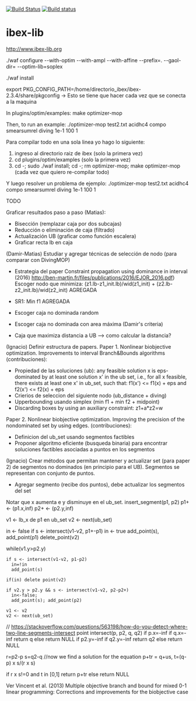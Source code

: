 [![Build Status](https://travis-ci.org/ibex-team/ibex-lib.svg?branch=master)](https://travis-ci.org/ibex-team/ibex-lib)
[![Build status](https://ci.appveyor.com/api/projects/status/9w1wxhvymsohs4gr/branch/master?svg=true)](https://ci.appveyor.com/project/Jordan08/ibex-lib-q0c47/branch/master)

ibex-lib
========

http://www.ibex-lib.org

./waf configure --with-optim  --with-ampl --with-affine --prefix=. --gaol-dir= --optim-lib=soplex

./waf install

export PKG_CONFIG_PATH=/home/directorio_ibex/ibex-2.3.4/share/pkgconfig   -> Esto se tiene que hacer cada vez que se conecta a la maquina

In plugins/optim/examples:
make optimizer-mop

Then, to run an example:
./optimizer-mop test2.txt acidhc4 compo smearsumrel diving 1e-1 100 1

Para compilar todo en una sola linea yo hago lo siguiente:
1. ingreso al directorio raiz de ibex (solo la primera vez)
2. cd plugins/optim/examples (solo la primera vez)
3. cd -; sudo ./waf install; cd -; rm optimizer-mop; make optimizer-mop (cada vez que quiero re-compilar todo)

Y luego resolver un problema de ejemplo:
./optimizer-mop test2.txt acidhc4 compo smearsumrel diving 1e-1 100 1


TODO

Graficar resultados paso a paso (Matias):
  - Bisección (remplazar caja por dos subcajas)
  - Reducción o eliminación de caja (filtrado)
  - Actualización UB (graficar como función escalera)
  - Graficar recta lb en caja
  
(Damir-Matias)
Estudiar y agregar técnicas de selección de nodo (para comparar con DivingMOP)

- Estrategia del paper Constraint propagation using dominance in interval (2016)
http://ben-martin.fr/files/publications/2016/EJOR_2016.pdf)
Escoger nodo que minimiza: (z1.lb-z1_init.lb)/wid(z1_init) +  (z2.lb-z2_init.lb)/wid(z2_init)
AGREGADA

- SR1: Min f1
AGREGADA

- Escoger caja no dominada random
- Escoger caja no dominada con area máxima (Damir's criteria)
- Caja que maximiza distancia a UB --> como calcular la distancia?



(Ignacio)
Definir estructura de papers.
Paper 1. Nonlinear biobjective optimization. Improvements to interval Branch&Bounds algorithms  (contribuciones):
  - Propiedad de las soluciones (ub): 
  any feasible solution x is eps-dominated by at least one solution x' in the ub set, i.e., 
  for all x feasible, there exists at least one x' in ub_set, such that: f1(x') <= f1(x) + eps  and f2(x') <= f2(x) + eps
  - Crierios de seleccion del siguiente nodo (ub_distance + diving)
  - Upperbounding usando simplex (min f1 + min f2 + midpoint)
  - Discarding boxes by using an auxiliary constraint: z1+a*z2=w

Paper 2. Nonlinear biobjective optimization. Improving the precision of the nondominated set by using edges. (contribuciones):
  - Definicion del ub_set usando segmentos factibles
  - Proponer algoritmo eficiente (busqueda binaria) para encontrar soluciones factibles asociadas a puntos en los segmentos



(Ignacio)
Crear métodos que permitan mantener y actualizar set (para paper 2) 
de segmentos no dominados (en principio para el UB). 
Segmentos se representan con conjunto de puntos.
- Agregar segmento (recibe dos puntos), debe actualizar los segmentos del set

Notar que x aumenta e y disminuye en el ub_set.
insert_segment(p1, p2)
  p1+ <- (p1.x,inf)
  p2+ <- (p2.y,inf)

  v1 <- lb_x de p1 en ub_set
  v2 <- next(ub_set)
  
  in <- false
  if s <- intersect(v1-v2, p1+-p1) 
    in <- true
    add_point(s), add_point(p1)
    delete_point(v2)  
  
  while(v1.y>p2.y)
              
    if s <- intersect(v1-v2, p1-p2) 
      in=!in
      add_point(s)
   
    if(in) delete point(v2)
  
    if v2.y > p2.y && s <- intersect(v1-v2, p2-p2+) 
      in<-false;
      add_point(s); add_point(p2)
       
    v1 <- v2
    v2 <- next(ub_set)  
    
// https://stackoverflow.com/questions/563198/how-do-you-detect-where-two-line-segments-intersect
point intersect(p, p2, q, q2)
   if p.x=-inf
     if q.x=-inf return q
     else return NULL
   if p2.y=-inf
     if q2.y=-inf return q2
     else return NULL
   
   r=p2-p
   s=q2-q
   //now we find a solution for the equation p+tr = q+us,
   t=(q-p) x s/(r x s)
   
   if r x s!=0 and t in [0,1]
      return p+tr
   else
      return NULL 
  


Ver Vincent et al. (2013) Multiple objective branch and bound for mixed 0-1 linear programming: 
Corrections and improvements for the biobjective case